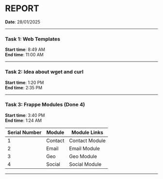 # REPORT  
**Date**: 28/01/2025

---

### Task 1: Web Templates  
**Start time**: 8:49 AM  
**End time**: 11:00 AM  

---

### Task 2: Idea about wget and curl  
**Start time**: 1:20 PM  
**End time**: 2:35 PM  

---

### Task 3: Frappe Modules (Done 4)  
**Start time**: 3:40 PM  
**End time**: 1:24 AM  

| Serial Number | Module | Module Links |
|---------------|--------|--------------|
| 1             | Contact | Contact Module |
| 2             | Email   | Email Module   |
| 3             | Geo     | Geo Module     |
| 4             | Social  | Social Module  |

---


